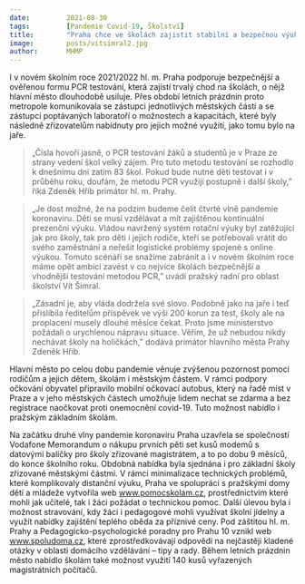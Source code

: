 ```yaml
---
date:         2021-08-30
tags:         [Pandemie Covid-19, Školství]
title:        "Praha chce ve školách zajistit stabilní a bezpečnou výuku po celý rok. Pro PCR testy se rozhodlo 83 škol"
image: 	      posts/vitsimral2.jpg
author:       MHMP
---
```


I v novém školním roce 2021/2022 hl. m. Praha podporuje bezpečnější a ověřenou formu PCR testování, která zajistí trvalý chod na školách, o nějž hlavní město dlouhodobě usiluje. Přes období letních prázdnin proto metropole komunikovala se zástupci jednotlivých městských částí a se zástupci poptávaných laboratoří o možnostech a kapacitách, které byly následně zřizovatelům nabídnuty pro jejich možné využití, jako tomu bylo na jaře. 

> „Čísla hovoří jasně, o PCR testování žáků a studentů je v Praze ze strany vedení škol velký zájem. Pro tuto metodu testování se rozhodlo k dnešnímu dni zatím 83 škol. Pokud bude nutné děti testovat i v průběhu roku, doufám, že metodu PCR využijí postupně i další školy,” říká Zdeněk Hřib primátor hl. m. Prahy.

> „Je dost možné, že na podzim budeme čelit čtvrté vlně pandemie koronaviru. Děti se musí vzdělávat a mít zajištěnou kontinuální prezenční výuku. Vládou navržený systém rotační výuky byl zatěžující jak pro školy, tak pro děti i jejich rodiče, kteří se potřebovali vrátit do svého zaměstnání a neřešit logistické problémy spojené s online výukou. Tomuto scénáři se snažíme zabránit a i v novém školním roce máme opět ambici zavést v co nejvíce školách bezpečnější a vhodnější testování metodou PCR,” uvádí pražský radní pro oblast školství Vít Šimral.

> „Zásadní je, aby vláda dodržela své slovo. Podobně jako na jaře i teď přislíbila ředitelům příspěvek ve výši 200 korun za test, školy ale na proplacení musely dlouhé měsíce čekat. Proto jsme ministerstvo požádali o urychlenou nápravu situace. Věřím, že už nebudou nikdy nechávat školy na holičkách,” dodává primátor hlavního města Prahy Zdeněk Hřib.

Hlavní město po celou dobu pandemie věnuje zvýšenou pozornost pomoci rodičům a jejich dětem, školám i městským částem. V rámci podpory očkování obyvatel připravilo mobilní očkovací autobus, který na řadě míst v Praze a v jeho městských částech umožňuje lidem nechat se zdarma a bez registrace naočkovat proti onemocnění covid-19. Tuto možnost nabídlo i pražským základním školám.

Na začátku druhé vlny pandemie koronaviru Praha uzavřela se společností Vodafone Memorandum o nákupu prvních pěti set kusů modemů s datovými balíčky pro školy zřizované magistrátem, a to po dobu 9 měsíců, do konce školního roku. Obdobná nabídka byla sjednána i pro základní školy zřizované městskými částmi. V rámci minimalizace technických problémů, které komplikovaly distanční výuku, Praha ve spolupráci s pražskými domy dětí a mládeže vytvořila web www.pomocskolam.cz, prostřednictvím které mohli jak učitelé, tak i žáci požádat o technickou pomoc. Další úlevou byla i možnost stravování, kdy žáci i pedagogové mohli využívat školní jídelny a využít nabídky zajištění teplého oběda za příznivé ceny. Pod záštitou hl. m. Prahy a Pedagogicko-psychologické poradny pro Prahu 10 vznikl web www.spoludoma.cz, které zprostředkovávají odpovědi na nejčastěji kladené otázky v oblasti domácího vzdělávání – tipy a rady. Během letních prázdnin město nabídlo školám také možnost využití 140 kusů vyřazených magistrátních počítačů. 
